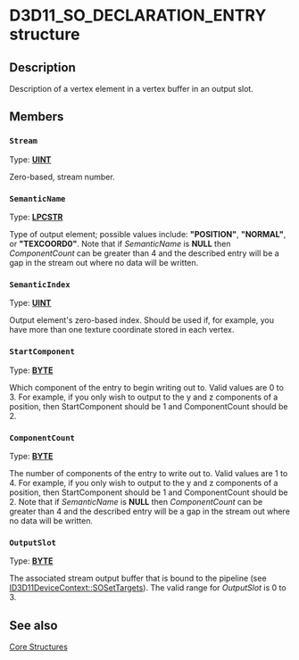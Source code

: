 # D3D11_SO_DECLARATION_ENTRY structure

## Description

Description of a vertex element in a vertex buffer in an output slot.

## Members

### `Stream`

Type: **[UINT](https://learn.microsoft.com/windows/desktop/WinProg/windows-data-types)**

Zero-based, stream number.

### `SemanticName`

Type: **[LPCSTR](https://learn.microsoft.com/windows/desktop/WinProg/windows-data-types)**

Type of output element; possible values include: **"POSITION"**, **"NORMAL"**, or **"TEXCOORD0"**.
Note that if *SemanticName* is **NULL** then
*ComponentCount* can be greater than 4 and the described entry will be a gap in the stream out where no data will be written.

### `SemanticIndex`

Type: **[UINT](https://learn.microsoft.com/windows/desktop/WinProg/windows-data-types)**

Output element's zero-based index. Should be used if, for example, you have more than one texture coordinate stored in each vertex.

### `StartComponent`

Type: **[BYTE](https://learn.microsoft.com/windows/desktop/WinProg/windows-data-types)**

Which component of the entry to begin writing out to. Valid values are 0 to 3. For example, if you only wish to output to the y and z components
of a position, then StartComponent should be 1 and ComponentCount should be 2.

### `ComponentCount`

Type: **[BYTE](https://learn.microsoft.com/windows/desktop/WinProg/windows-data-types)**

The number of components of the entry to write out to. Valid values are 1 to 4. For example, if you only wish to output to the y and z components
of a position, then StartComponent should be 1 and ComponentCount should be 2. Note that if *SemanticName* is **NULL** then
*ComponentCount* can be greater than 4 and the described entry will be a gap in the stream out where no data will be written.

### `OutputSlot`

Type: **[BYTE](https://learn.microsoft.com/windows/desktop/WinProg/windows-data-types)**

The associated stream output buffer that is bound to the pipeline
(see [ID3D11DeviceContext::SOSetTargets](https://learn.microsoft.com/windows/desktop/api/d3d11/nf-d3d11-id3d11devicecontext-sosettargets)).
The valid range for *OutputSlot* is 0 to 3.

## See also

[Core Structures](https://learn.microsoft.com/windows/desktop/direct3d11/d3d11-graphics-reference-d3d11-core-structures)